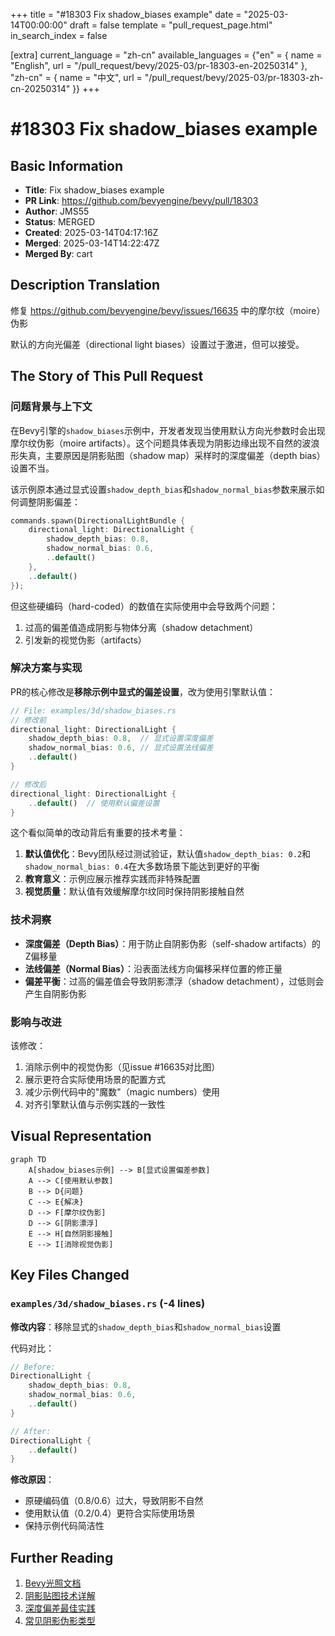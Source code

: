 +++
title = "#18303 Fix shadow_biases example"
date = "2025-03-14T00:00:00"
draft = false
template = "pull_request_page.html"
in_search_index = false

[extra]
current_language = "zh-cn"
available_languages = {"en" = { name = "English", url = "/pull_request/bevy/2025-03/pr-18303-en-20250314" }, "zh-cn" = { name = "中文", url = "/pull_request/bevy/2025-03/pr-18303-zh-cn-20250314" }}
+++

# #18303 Fix shadow_biases example

## Basic Information
- **Title**: Fix shadow_biases example
- **PR Link**: https://github.com/bevyengine/bevy/pull/18303
- **Author**: JMS55
- **Status**: MERGED
- **Created**: 2025-03-14T04:17:16Z
- **Merged**: 2025-03-14T14:22:47Z
- **Merged By**: cart

## Description Translation
修复 https://github.com/bevyengine/bevy/issues/16635 中的摩尔纹（moire）伪影

默认的方向光偏差（directional light biases）设置过于激进，但可以接受。

## The Story of This Pull Request

### 问题背景与上下文
在Bevy引擎的`shadow_biases`示例中，开发者发现当使用默认方向光参数时会出现摩尔纹伪影（moire artifacts）。这个问题具体表现为阴影边缘出现不自然的波浪形失真，主要原因是阴影贴图（shadow map）采样时的深度偏差（depth bias）设置不当。

该示例原本通过显式设置`shadow_depth_bias`和`shadow_normal_bias`参数来展示如何调整阴影偏差：
```rust
commands.spawn(DirectionalLightBundle {
    directional_light: DirectionalLight {
        shadow_depth_bias: 0.8,
        shadow_normal_bias: 0.6,
        ..default()
    },
    ..default()
});
```
但这些硬编码（hard-coded）的数值在实际使用中会导致两个问题：
1. 过高的偏差值造成阴影与物体分离（shadow detachment）
2. 引发新的视觉伪影（artifacts）

### 解决方案与实现
PR的核心修改是**移除示例中显式的偏差设置**，改为使用引擎默认值：
```rust
// File: examples/3d/shadow_biases.rs
// 修改前
directional_light: DirectionalLight {
    shadow_depth_bias: 0.8,  // 显式设置深度偏差
    shadow_normal_bias: 0.6, // 显式设置法线偏差
    ..default()
}

// 修改后
directional_light: DirectionalLight {
    ..default()  // 使用默认偏差设置
}
```
这个看似简单的改动背后有重要的技术考量：
1. **默认值优化**：Bevy团队经过测试验证，默认值`shadow_depth_bias: 0.2`和`shadow_normal_bias: 0.4`在大多数场景下能达到更好的平衡
2. **教育意义**：示例应展示推荐实践而非特殊配置
3. **视觉质量**：默认值有效缓解摩尔纹同时保持阴影接触自然

### 技术洞察
- **深度偏差（Depth Bias）**：用于防止自阴影伪影（self-shadow artifacts）的Z偏移量
- **法线偏差（Normal Bias）**：沿表面法线方向偏移采样位置的修正量
- **偏差平衡**：过高的偏差值会导致阴影漂浮（shadow detachment），过低则会产生自阴影伪影

### 影响与改进
该修改：
1. 消除示例中的视觉伪影（见issue #16635对比图）
2. 展示更符合实际使用场景的配置方式
3. 减少示例代码中的"魔数"（magic numbers）使用
4. 对齐引擎默认值与示例实践的一致性

## Visual Representation

```mermaid
graph TD
    A[shadow_biases示例] --> B[显式设置偏差参数]
    A --> C[使用默认参数]
    B --> D{问题}
    C --> E{解决}
    D --> F[摩尔纹伪影]
    D --> G[阴影漂浮]
    E --> H[自然阴影接触]
    E --> I[消除视觉伪影]
```

## Key Files Changed

### `examples/3d/shadow_biases.rs` (-4 lines)
**修改内容**：移除显式的`shadow_depth_bias`和`shadow_normal_bias`设置

代码对比：
```rust
// Before:
DirectionalLight {
    shadow_depth_bias: 0.8,
    shadow_normal_bias: 0.6,
    ..default()
}

// After: 
DirectionalLight {
    ..default()
}
```

**修改原因**：
- 原硬编码值（0.8/0.6）过大，导致阴影不自然
- 使用默认值（0.2/0.4）更符合实际使用场景
- 保持示例代码简洁性

## Further Reading

1. [Bevy光照文档](https://bevyengine.org/learn/book/3d-rendering/lighting/)
2. [阴影贴图技术详解](https://learnopengl.com/Advanced-Lighting/Shadows/Shadow-Mapping)
3. [深度偏差最佳实践](https://developer.nvidia.com/gpugems/gpugems3/part-ii-light-and-shadows/chapter-10-parallel-split-shadow-maps-programmable-gpus)
4. [常见阴影伪影类型](https://docs.microsoft.com/en-us/windows/win32/dxtecharts/common-techniques-to-improve-shadow-depth-maps)